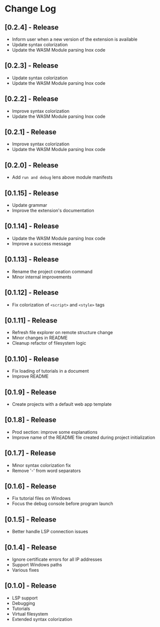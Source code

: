 # Change Log

## [0.2.4] - Release

- Inform user when a new version of the extension is available
- Update syntax colorization
- Update the WASM Module parsing Inox code

## [0.2.3] - Release

- Update syntax colorization
- Update the WASM Module parsing Inox code

## [0.2.2] - Release

- Improve syntax colorization
- Update the WASM Module parsing Inox code

## [0.2.1] - Release

- Improve syntax colorization
- Update the WASM Module parsing Inox code

## [0.2.0] - Release

- Add `run and debug` lens above module manifests

## [0.1.15] - Release

- Update grammar
- Improve the extension's documentation

## [0.1.14] - Release

- Update the WASM Module parsing Inox code
- Improve a success message

## [0.1.13] - Release

- Rename the project creation command
- Minor internal improvements

## [0.1.12] - Release

- Fix colorization of `<script>` and `<style>` tags

## [0.1.11] - Release

- Refresh file explorer on remote structure change
- Minor changes in README
- Cleanup refactor of filesystem logic

## [0.1.10] - Release

- Fix loading of tutorials in a document
- Improve README

## [0.1.9] - Release

- Create projects with a default web app template

## [0.1.8] - Release

- Prod section: improve some explanations
- Improve name of the README file created during project initialization

## [0.1.7] - Release

- Minor syntax colorization fix
- Remove '-' from word separators

## [0.1.6] - Release

- Fix tutorial files on Windows
- Focus the debug console before program launch

## [0.1.5] - Release

- Better handle LSP connection issues

## [0.1.4] - Release

- Ignore certificate errors for all IP addresses
- Support Windows paths
- Various fixes

## [0.1.0] - Release

- LSP support
- Debugging
- Tutorials
- Virtual filesystem
- Extended syntax colorization
